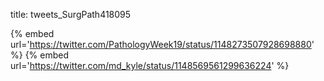 title: tweets_SurgPath418095

{% embed url='https://twitter.com/PathologyWeek19/status/1148273507928698880' %}
{% embed url='https://twitter.com/md_kyle/status/1148569561299636224' %}
